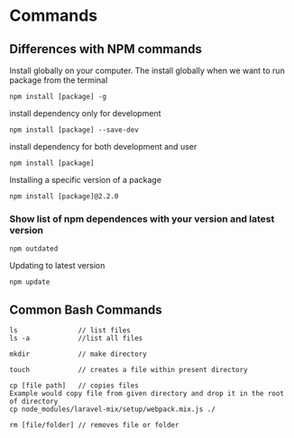 # Commands

## Differences with NPM commands

Install globally on your computer. The install globally when we want to run package from the terminal 

```
npm install [package] -g
```

install dependency only for development

```
npm install [package] --save-dev
```

install dependency for both development and user

```text
npm install [package] 
```

Installing a specific version of a package

```text
npm install [package]@2.2.0
```

### Show list of npm dependences with your version and latest version 

```text
npm outdated
```

Updating to latest version

```text
npm update
```

## Common Bash Commands

```text
ls               // list files
ls -a            //list all files

mkdir            // make directory

touch            // creates a file within present directory

cp [file path]   // copies files
Example would copy file from given directory and drop it in the root of directory
cp node_modules/laravel-mix/setup/webpack.mix.js ./

rm [file/folder] // removes file or folder

```



